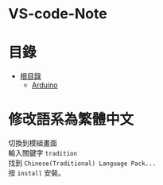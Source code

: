 # VS-code-Note
# 目錄
* [根目錄](https://github.com/kkldream/VS-Code)
    * [Arduino](Arduino)
# 修改語系為繁體中文
切換到模組畫面  
輸入關鍵字 `tradition`  
找到 `Chinese(Traditional) Language Pack...`  
按 `install` 安裝。  
